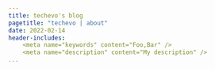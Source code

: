 ```yaml
---
title: techevo's blog
pagetitle: "techevo | about"
date: 2022-02-14
header-includes:
    <meta name="keywords" content="Foo,Bar" />
    <meta name="description" content="My description" />
...
```



    
